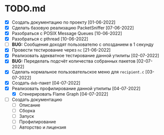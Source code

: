 # TODO.md

- [X] Создать документацию по проекту                                               [01-06-2022]
- [X] Сделать базовую реализацию PacketSniffer                                      [07-06-2022]
- [X] Разобраться с POSIX Message Queues                                            [10-06-2022]
- [X] Разобраться c pthread                                                         [10-06-2022]
- [ ] __BUG:__ Сообщения доходят пользователю с опозданием в 1 секунду
- [X] Провести тестирование через `nc`                                              [21-06-2022]
- [X] Реализовать адекватное тестирование данной утилиты                            [02-07-2022]
- [X] __BUG:__ Переделать подсчёт количества собранных пакетов                      [02-07-2022]
- [X] Сделать нормальное пользовательское меню для `recipient.c`                    [03-07-2022]
- [X] Создать `deb`-пакет                                                           [04-07-2022]
- [X] Реализовать профилирование данной утилиты                                     [04-07-2022]
    - [X] Сгенерировать Flame Graph                                                 [04-07-2022]
- [ ] Создать документацию
    - [ ] Описание
    - [ ] Сборка
    - [ ] Запуск
    - [ ] Профилирование
    - [ ] Авторство и лицензия
